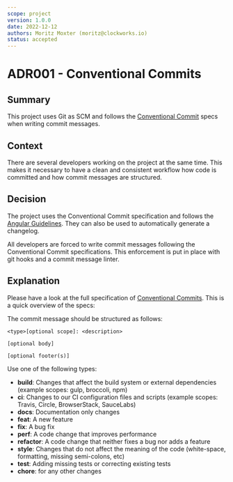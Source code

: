 ```yaml
---
scope: project
version: 1.0.0
date: 2022-12-12
authors: Moritz Moxter (moritz@clockworks.io)
status: accepted
---
```


# ADR001 - Conventional Commits

## Summary

This project uses Git as SCM and follows the [Conventional Commit](https://www.conventionalcommits.org/en/v1.0.0/) specs when writing commit messages.

## Context

There are several developers working on the project at the same time. This makes it necessary to have a clean and consistent workflow how code is committed and how commit messages are structured.

## Decision

The project uses the Conventional Commit specification and follows the [Angular Guidelines](https://github.com/angular/angular/blob/22b96b9/CONTRIBUTING.md#-commit-message-guidelines). They can also be used to automatically generate a changelog. 

All developers are forced to write commit messages following the Conventional Commit specifications. This enforcement is put in place with git hooks and a commit message linter.

## Explanation

Please have a look at the full specification of [Conventional Commits](https://www.conventionalcommits.org/en/v1.0.0/#specification). This is a quick overview of the specs:

The commit message should be structured as follows:
```text
<type>[optional scope]: <description>

[optional body]

[optional footer(s)]
```

Use one of the following types:

- **build**: Changes that affect the build system or external dependencies (example scopes: gulp, broccoli, npm)
- **ci**: Changes to our CI configuration files and scripts (example scopes: Travis, Circle, BrowserStack, SauceLabs)
- **docs**: Documentation only changes
- **feat**: A new feature
- **fix**: A bug fix
- **perf**: A code change that improves performance
- **refactor**: A code change that neither fixes a bug nor adds a feature
- **style**: Changes that do not affect the meaning of the code (white-space, formatting, missing semi-colons, etc)
- **test**: Adding missing tests or correcting existing tests
- **chore**: for any other changes
